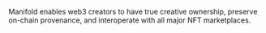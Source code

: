 Manifold enables web3 creators to have true creative ownership, preserve on-chain provenance, and interoperate with all major NFT marketplaces.